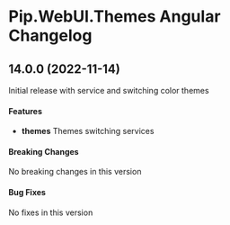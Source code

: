 # Pip.WebUI.Themes Angular  Changelog

## <a name="14.0.0."></a> 14.0.0 (2022-11-14)

Initial release with service and switching color themes

#### Features
* **themes** Themes switching services

#### Breaking Changes
No breaking changes in this version

#### Bug Fixes
No fixes in this version 
